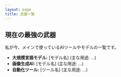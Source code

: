 ```yaml
---
layout: page
title: 武器一覧
---
```


## 現在の最強の武器

私が今、メインで使っているAIツールやモデルの一覧です。

- **大規模言語モデル:** [モデル名] (主な用途: ...)
- **画像生成AI:** [モデル名] (主な用途: ...)
- **自動化ツール:** [ツール名] (主な用途: ...)
